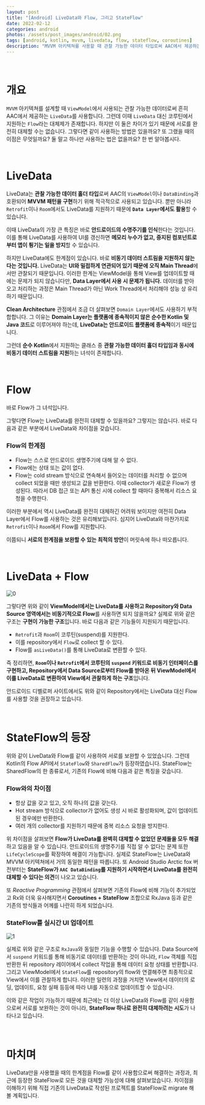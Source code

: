 ```yaml
---
layout: post
title: "[Android] LiveData와 Flow, 그리고 StateFlow"
date: 2022-02-12
categories: android
photos: /assets/post_images/android/02.png
tags: [android, kotlin, mvvm, livedata, flow, stateflow, coroutines]
description: "MVVM 아키텍쳐를 사용할 때 관찰 가능한 데이터 타입로써 AAC에서 제공하는 LiveData와 코루틴에서 지원하는 Flow의 특징을 알아보고 새로 등장한 StateFlow를 살펴보자."
---
```


<br>

# 개요

`MVVM` 아키텍쳐를 설계할 때 `ViewModel`에서 사용되는 관찰 가능한 데이터로써 흔히 AAC에서 제공하는 `LiveData`를 사용합니다.
그런데 이때 `LiveData` 대신 코루틴에서 지원하는 `Flow`라는 대체제가 존재합니다. 하지만 이 둘은 차이가 있기 때문에 서로를 완전히 대체할 수는 없습니다. 그렇다면 같이 사용하는 방법은 있을까요? 또 그랬을 때의 이점은 무엇일까요? 둘 말고 하나만 사용하는 법은 없을까요? 한 번 알아봅시다.

<br>

# LiveData

LiveData는 **관찰 가능한 데이터 홀더 타입**로써 AAC의 `ViewModel`이나 `DataBinding`과 호환되어 **MVVM 패턴을 구현**하기 위해 적극적으로 사용되고 있습니다. 뿐만 아니라 `Retrofit`이나 `Room`에서도 LiveData를 지원하기 때문에 **`Data Layer`에서도 활용**할 수 있습니다.

이때 LiveData의 가장 큰 특징은 바로 **안드로이드의 수명주기를 인식**한다는 것입니다. 이를 통해 LiveData를 사용하여 UI를 갱신하면 **메모리 누수가 없고, 중지된 컴포넌트로부터 앱이 튕기는 일을 방지**할 수 있습니다.

하지만 LiveData에도 한계점이 있습니다. 바로 **비동기 데이터 스트림을 지원하지 않는다는 것입니다.** LiveData는 **UI와 밀접하게 연관되어 있기 때문에 오직 Main Thread**에서만 관찰되기 때문입니다. 이러한 한계는 ViewModel을 통해 View를 업데이트할 때에는 문제가 되지 않습니다만, **Data Layer에서 사용 시 문제가 됩니다.** 데이터를 받아오고 처리하는 과정은 Main Thread가 아닌 Work Thread에서 처리해야 성능 상 유리하기 때문입니다.

**Clean Architecture** 관점에서 조금 더 살펴보면 `Domain Layer`에서도 사용하기 부적합합니다. 그 이유는 **Domain Layer는 플랫폼에 종속적이지 않은 순수한 Kotlin 및 Java 코드**로 이루어져야 하는데, **LiveData는 안드로이드 플랫폼에 종속적**이기 때문입니다.

그런데 **순수 Kotlin**에서 지원하는 클래스 중 **관찰 가능한 데이터 홀더 타입임과 동시에 비동기 데이터 스트림을 지원**하는 녀석이 존재합니다.

<br>

# Flow

바로 Flow가 그 녀석입니다.

그렇다면 Flow는 LiveData를 완전히 대체할 수 있을까요? 그렇지는 않습니다. 바로 다음과 같은 부분에서 LiveData와 차이점을 갖습니다.

### Flow의 한계점

- Flow는 스스로 안드로이드 생명주기에 대해 알 수 없다.
- Flow에는 상태 또는 값이 없다.
- Flow는 cold stream 방식으로 연속해서 들어오는 데이터를 처리할 수 없으며 collect 되었을 때만 생성되고 값을 반환한다. 이때 collector가 새로운 Flow가 생성된다. 따라서 DB 접근 또는 API 통신 시에 collect 할 때마다 중복해서 리소스 요청을 수행한다.

이러한 부분에서 역시 LiveData를 완전히 대체하긴 어려워 보이지만 여전히 Data Layer에서 Flow를 사용하는 것은 유리해보입니다. 심지어 LiveData와 마찬가지로 `Retrofit`이나 `Room`에서 Flow를 지원합니다.

이쯤되니 **서로의 한계점을 보완할 수 있는 최적의 방안**이 머릿속에 하나 떠오릅니다.

<br>

# LiveData + Flow

![0](https://user-images.githubusercontent.com/72238126/158979975-a7340752-df14-4ab3-a506-de5855a282b7.png)

그렇다면 위와 같이 **ViewModel에서는 LiveData를 사용하고 Repository와 Data Source 영역에서는 비동기적으로 Flow**를 사용하면 되지 않을까요? 실제로 위와 같은 구조는 **구현이 가능한 구조**입니다. 바로 다음과 같은 기능들이 지원되기 때문입니다.

- `Retrofit`과 `Room`이 코루틴(suspend)를 지원한다.
- 이를 repository에서 `Flow`로 collect 할 수 있다.
- Flow를 `asLiveData()`를 통해 LiveData로 변환할 수 있다.

즉 정리하면, **`Room`이나 `Retrofit`에서 코루틴의 `suspend` 키워드로 비동기 인터페이스를 구현하고, Repository에서 Data Source로부터 Flow를 받아온 뒤 ViewModel에서 이를 LiveData로 변환하여 View에서 관찰하게 하는 구조**입니다.

안드로이드 디벨로퍼 사이트에서도 위와 같이 Repository에서는 LiveData 대신 Flow를 사용할 것을 권장하고 있습니다.

<br>

# StateFlow의 등장

위와 같이 LiveData와 Flow를 같이 사용하여 서로를 보완할 수 있었습니다. 그런데 Kotlin의 Flow API에서 `StateFlow`와 `SharedFlow`가 등장하였습니다. StateFlow는 SharedFlow의 한 종류로서, 기존의 Flow에 비해 다음과 같은 특징을 갖습니다.

### Flow와의 차이점
- 항상 값을 갖고 있고, 오직 하나의 값을 갖는다.
- Hot stream 방식으로 collector가 없어도 생성 시 바로 활성화되며, 값이 업데이트 된 경우에만 반환한다.
- 여러 개의 collector를 지원하기 때문에 중복 리소스 요청을 방지한다.

위 차이점을 살펴보면 **Flow가 LiveData를 완벽히 대체할 수 없었던 문제들을 모두 해결**하고 있음을 알 수 있습니다. 안드로이드의 생명주기를 직접 알 수 없다는 문제 또한 `LifeCycleScope`를 확장하여 해결이 가능합니다. 실제로 StateFlow는 LiveData와 MVVM 아키텍쳐에서 거의 동일한 패턴을 따릅니다. 또 Android Studio Arctic fox 버전부터는 **StateFlow가 `AAC DataBinding`를 지원하기 시작하면서 LiveData를 완전히 대체할 수 있다는 의견**이 나오고 있습니다.

또 *Reactive Programming* 관점에서 살펴보면 기존의 Flow에 비해 기능이 추가되었고 Rx와 더욱 유사해지면서 **Coroutines + StateFlow** 조합으로 RxJava 등과 같은 기존의 방식들과 어께를 나란히 하게 되었습니다.

### StateFlow를 실시간 UI 업데이트

![1](https://user-images.githubusercontent.com/72238126/160223337-3b4fe46b-10cb-4928-8c64-113b021fae3c.png)

실제로 위와 같은 구조로 `RxJava`와 동일한 기능을 수행할 수 있습니다. Data Source에서 `suspend` 키워드를 통해 비동기로 데이터를 반환하는 것이 아니라, `Flow` 객체를 직접 반환한 뒤 repository 레이어에서 collect 작업을 통해 데이터 요청 상태를 반환합니다. 그리고 ViewModel에서 `StateFlow`를 repository의 flow와 연결해주면 최종적으로 View에서 이를 관찰하게 합니다. 이러한 일련의 과정을 거치면 View에서 데이터의 로딩, 업데이트, 요청 실패 등등에 따라 UI를 자동으로 업데이트할 수 있습니다.

이와 같은 작업이 가능하기 때문에 최근에는 더 이상 LiveData와 Flow를 같이 사용함으로써 서로를 보완하는 것이 아니라, **StateFlow 하나로 완전히 대체하려는 시도**가 나타나고 있습니다.

<br>

# 마치며

LiveData만을 사용했을 때의 한계점을 Flow를 같이 사용함으로써 해결하는 과정과, 최근에 등장한 StateFlow로 모든 것을 대체할 가능성에 대해 살펴보았습니다. 차이점을 이해하기 위해 직접 기존의 LiveData로 작성된 프로젝트를 StateFlow로 migrate 해볼 계획입니다.
